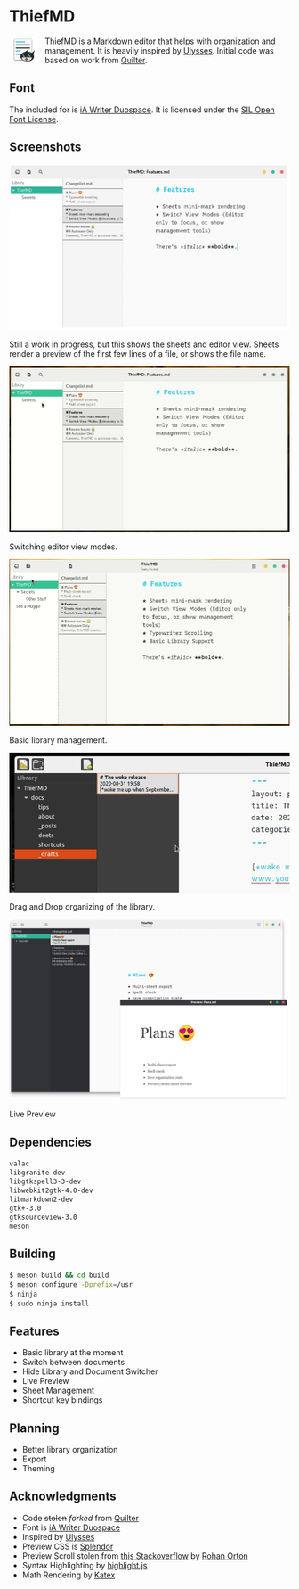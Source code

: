# ThiefMD

<div style="float: left; width: 64px"><img src="docs/images/thiefmd_64.png" width="48" /></div>

ThiefMD is a [Markdown](https://en.wikipedia.org/wiki/Markdown) editor that helps with organization and management.  It is heavily inspired by [Ulysses](https://ulysses.app).  Initial code was based on work from [Quilter](https://github.com/lainsce/quilter).

## Font

The included for is [iA Writer Duospace](https://github.com/iaolo/iA-Fonts).  It is licensed under the [SIL Open Font License](data/font/LICENSE.md).

## Screenshots

![](docs/images/work_in_progress.png)

Still a work in progress, but this shows the sheets and editor view.  Sheets render a preview of the first few lines of a file, or shows the file name.

![](docs/images/panel_animation.gif)

Switching editor view modes.

![](docs/images/library_remove.gif)

Basic library management.

![](docs/images/drag_n_drop_sheets.gif)

Drag and Drop organizing of the library.

![](docs/images/preview.png)

Live Preview

## Dependencies

```
valac
libgranite-dev
libgtkspell3-3-dev
libwebkit2gtk-4.0-dev
libmarkdown2-dev
gtk+-3.0
gtksourceview-3.0
meson
```

## Building

```bash
$ meson build && cd build
$ meson configure -Dprefix=/usr
$ ninja
$ sudo ninja install
```

## Features

 * Basic library at the moment
 * Switch between documents
 * Hide Library and Document Switcher
 * Live Preview
 * Sheet Management
 * Shortcut key bindings

## Planning

 * Better library organization
 * Export
 * Theming

## Acknowledgments

* Code <s>stolen</s> *forked* from [Quilter](https://github.com/lainsce/quilter)
* Font is [iA Writer Duospace](https://github.com/iaolo/iA-Fonts)
* Inspired by [Ulysses](https://ulysses.app)
* Preview CSS is [Splendor](http://markdowncss.github.io/splendor)
* Preview Scroll stolen from [this Stackoverflow](https://stackoverflow.com/questions/8922107/javascript-scrollintoview-middle-alignment) by [Rohan Orton](https://stackoverflow.com/users/2800005/rohan-orton)
* Syntax Highlighting by [highlight.js](https://highlightjs.org)
* Math Rendering by [Katex](https://katex.org)

